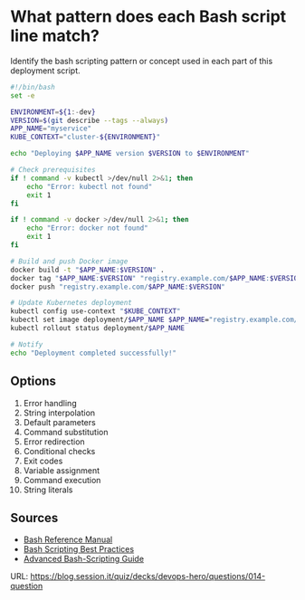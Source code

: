 # What pattern does each Bash script line match?

Identify the bash scripting pattern or concept used in each part of this deployment script.

```bash
#!/bin/bash
set -e

ENVIRONMENT=${1:-dev}
VERSION=$(git describe --tags --always)
APP_NAME="myservice"
KUBE_CONTEXT="cluster-${ENVIRONMENT}"

echo "Deploying $APP_NAME version $VERSION to $ENVIRONMENT"

# Check prerequisites
if ! command -v kubectl >/dev/null 2>&1; then
    echo "Error: kubectl not found"
    exit 1
fi

if ! command -v docker >/dev/null 2>&1; then
    echo "Error: docker not found"
    exit 1
fi

# Build and push Docker image
docker build -t "$APP_NAME:$VERSION" .
docker tag "$APP_NAME:$VERSION" "registry.example.com/$APP_NAME:$VERSION"
docker push "registry.example.com/$APP_NAME:$VERSION"

# Update Kubernetes deployment
kubectl config use-context "$KUBE_CONTEXT"
kubectl set image deployment/$APP_NAME $APP_NAME="registry.example.com/$APP_NAME:$VERSION" --record
kubectl rollout status deployment/$APP_NAME

# Notify
echo "Deployment completed successfully!"
```

## Options
1. Error handling
2. String interpolation
3. Default parameters
4. Command substitution
5. Error redirection
6. Conditional checks
7. Exit codes
8. Variable assignment
9. Command execution
10. String literals

## Sources
- [Bash Reference Manual](https://www.gnu.org/software/bash/manual/bash.html)
- [Bash Scripting Best Practices](https://linuxconfig.org/bash-scripting-best-practices)
- [Advanced Bash-Scripting Guide](https://tldp.org/LDP/abs/html/)

URL: https://blog.session.it/quiz/decks/devops-hero/questions/014-question